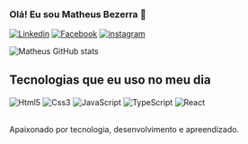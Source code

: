 ### Olá! Eu sou Matheus Bezerra 👋

[![Linkedin](https://img.shields.io/badge/LinkedIn-0077B5?style=for-the-badge&logo=linkedin&logoColor=white)](https://www.linkedin.com/in/matheusbezerra-dev/)
[![Facebook](https://img.shields.io/badge/Facebook-1877F2?style=for-the-badge&logo=facebook&logoColor=white)](https://www.facebook.com/matheus.bezerra.7524/)
[![instagram](https://img.shields.io/badge/Instagram-E4405F?style=for-the-badge&logo=instagram&logoColor=white)](https://www.instagram.com/mabezerra2/)

![Matheus GitHub stats](https://github-readme-stats.vercel.app/api?username=Matheusbezerra-dev&show_icons=true&theme=tokyonight)

## Tecnologias que eu uso no meu dia

<div style="display: inline_block">
  <img align="center" src="https://img.shields.io/badge/HTML5-E34F26?style=for-the-badge&logo=html5&logoColor=white" alt="Html5">
  <img align="center" src="https://img.shields.io/badge/CSS3-1572B6?style=for-the-badge&logo=css3&logoColor=white" alt="Css3">
  <img align="center" src="https://img.shields.io/badge/JavaScript-F7DF1E?style=for-the-badge&logo=javascript&logoColor=black" alt="JavaScript">
  <img align="center" src="https://img.shields.io/badge/TypeScript-007ACC?style=for-the-badge&logo=typescript&logoColor=white" alt="TypeScript">
  <img align="center" src="https://img.shields.io/badge/React-20232A?style=for-the-badge&logo=react&logoColor=61DAFB" alt="React">
</div><br/>

Apaixonado por tecnologia, desenvolvimento e apreendizado.
